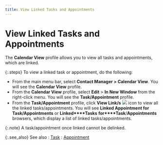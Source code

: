 ```yaml
---
title: View Linked Tasks and Appointments
---
```


# View Linked Tasks and Appointments


The **Calendar View** profile allows  you to view all tasks and appointments, which are linked.


{:.steps}
To view a linked task or appointment, do  the following:

- From the main  menu bar, select **Contact Manager &gt; 
 Calendar View**. You will see the **Calendar 
 View** profile.
- From the **Calendar View** profile, select **Edit** > **In 
 New Window** from the right-click menu. You will see the **Task/Appointment**  profile.
- From the **Task/Appointment** profile, click **View Link/s** ![]({{site.cm_baseurl}}/img/cm_view_links_icon.gif) icon to view  all the linked tasks/appointments. You will see **Linked 
 Appointment for Task/Appointments** or **Linked****Tasks** **for****Task**/**Appointments**  browsers, which display a list of linked tasks/appointments.



{:.note}
A task/appointment once linked cannot be delinked.


{:.see_also}
See also
: [Task]({{site.cm_baseurl}}/tasks/task-details/task_information.html)
: [Appointment]({{site.cm_baseurl}}/appointments/appointment-details/appointment_information.html)
